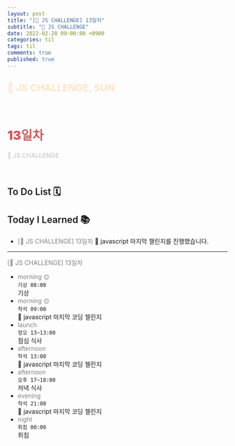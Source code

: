 ```yaml
---
layout: post
title: "[👑 JS CHALLENGE] 13일차"
subtitle: "👑 JS CHALLENGE"
date: 2022-02-20 09:00:00 +0900
categories: til
tags: til
comments: true
published: true
---
```


## <span style="color:Bisque;font-size: 22px">👑 JS CHALLENGE, SUN</span>

<br />

# **<span style="font-weight:900;color:indianred">13일차</span>**

**<span style="color:lightgray">👑 JS CHALLENGE</span>**

<br />

## <span style="font-weight:600">To Do List</span> 🗓

## <span style="font-weight:600">Today I Learned</span> 📚

- <span style="color:gray">[👑 JS CHALLENGE] 13일차</span>
  💬 javascript 마지막 챌린지를 진행했습니다.
---

<span style="color:gray">[👑 JS CHALLENGE] 13일차</span>

- <span style="color:gray">morning 🌞</span> <br>
  `기상 08:00` <br>
  기상
- <span style="color:gray">morning 🌞</span> <br>
  `착석 09:00` <br>
  👑 javascript 마지막 코딩 첼린지 
- <span style="color:gray">launch</span> <br>
  `정오 13~13:00`<br>
  점심 식사
- <span style="color:gray">afternoon</span> <br>
  `착석 13:00`<br>
  👑 javascript 마지막 코딩 첼린지 
- <span style="color:gray">afternoon</span> <br>
  `오후 17~18:00`<br>
  저녁 식사
- <span style="color:gray">evening</span> <br>
  `착석 21:00`<br>
  👑 javascript 마지막 코딩 첼린지 
- <span style="color:gray">night</span> <br>
  `취침 00:00`<br>
  취침
